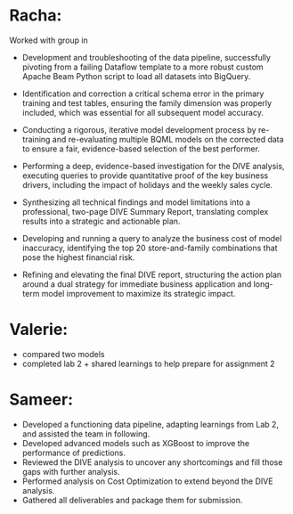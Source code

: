 # Racha:
Worked with group in 
* Development and troubleshooting of the data pipeline, successfully pivoting from a failing Dataflow template to a more robust custom Apache Beam Python script to load all datasets into BigQuery.

* Identification and correction a critical schema error in the primary training and test tables, ensuring the family dimension was properly included, which was essential for all subsequent model accuracy.

* Conducting a rigorous, iterative model development process by re-training and re-evaluating multiple BQML models on the corrected data to ensure a fair, evidence-based selection of the best performer.

* Performing a deep, evidence-based investigation for the DIVE analysis, executing queries to provide quantitative proof of the key business drivers, including the impact of holidays and the weekly sales cycle.

* Synthesizing all technical findings and model limitations into a professional, two-page DIVE Summary Report, translating complex results into a strategic and actionable plan.

* Developing and running a query to analyze the business cost of model inaccuracy, identifying the top 20 store-and-family combinations that pose the highest financial risk.

* Refining and elevating the final DIVE report, structuring the action plan around a dual strategy for immediate business application and long-term model improvement to maximize its strategic impact.


# Valerie:
- compared two models
- completed lab 2 + shared learnings to help prepare for assignment 2


# Sameer: 

* Developed a functioning data pipeline, adapting learnings from Lab 2, and assisted the team in following. 
* Developed advanced models such as XGBoost to improve the performance of predictions.
* Reviewed the DIVE analysis to uncover any shortcomings and fill those gaps with further analysis.
* Performed analysis on Cost Optimization to extend beyond the DIVE analysis.
* Gathered all deliverables and package them for submission.
